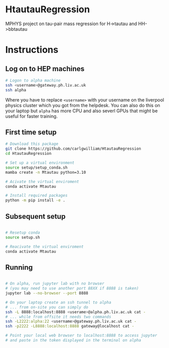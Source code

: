 # HtautauRegression

MPHYS project on tau-pair mass regression for H->tautau and HH->bbtautau 

# Instructions

## Log on to HEP machines

```bash
# Logon to alpha machine
ssh <username>@gateway.ph.liv.ac.uk
ssh alpha
```
Where you have to replace `<username>` with your username on the liverpool physics cluster which you got from the helpdesk.   You can also do this on your laptop but `alpha` has more CPU and also severl GPUs that might be useful for faster training. 

## First time setup

```bash
# Download this package
git clone https://github.com/carlgwilliam/HtautauRegression
cd HtautauRegression

# Set up a virtual environment
source setup/setup_conda.sh
mamba create -n Mtautau python=3.10

# Acivate the virtual enviroment
conda activate Mtautau

# Install required packages
python -m pip install -e .
```

## Subsequent setup

```bash

# Resetup conda
source setup.sh

# Reacivate the virtual enviroment
conda activate Mtautau
```

## Running

```bash

# On alpha, run jupyter lab with no browser
# (you may need to use another port 88XX if 8888 is taken)
jupyter lab --no-browser --port 8888

# On your laptop create an ssh tunnel to alpha 
# ... from on-site you can simply do
ssh -L 8888:localhost:8888 <userame>@alpha.ph.liv.ac.uk cat -
# ... while from offsite it needs two commands
ssh -L2222:alpha:22 <username>@gateway.ph.liv.ac.uk cat -
ssh -p2222 -L8888:localhost:8888 gateway@localhost cat -

# Point your local web browser to localhost:8888 to access jupyter
# and paste in the token displayed in the terminal on alpha
```




